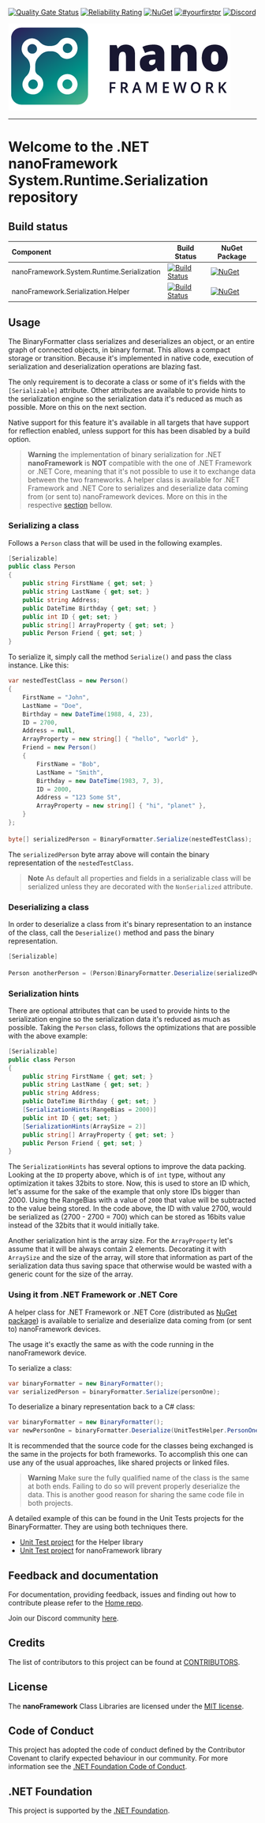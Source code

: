 [![Quality Gate Status](https://sonarcloud.io/api/project_badges/measure?project=nanoframework_System.Runtime.Serialization&metric=alert_status)](https://sonarcloud.io/summary/new_code?id=nanoframework_System.Runtime.Serialization) [![Reliability Rating](https://sonarcloud.io/api/project_badges/measure?project=nanoframework_System.Runtime.Serialization&metric=reliability_rating)](https://sonarcloud.io/summary/new_code?id=nanoframework_System.Runtime.Serialization) [![NuGet](https://img.shields.io/nuget/dt/nanoFramework.System.Runtime.Serialization.svg?label=NuGet&style=flat&logo=nuget)](https://www.nuget.org/packages/nanoFramework.System.Runtime.Serialization/) [![#yourfirstpr](https://img.shields.io/badge/first--timers--only-friendly-blue.svg)](https://github.com/nanoframework/Home/blob/main/CONTRIBUTING.md) [![Discord](https://img.shields.io/discord/478725473862549535.svg?logo=discord&logoColor=white&label=Discord&color=7289DA)](https://discord.gg/gCyBu8T)

![nanoFramework logo](https://raw.githubusercontent.com/nanoframework/Home/main/resources/logo/nanoFramework-repo-logo.png)

-----

# Welcome to the .NET **nanoFramework** System.Runtime.Serialization repository

## Build status

| Component | Build Status | NuGet Package |
|:-|---|---|
| nanoFramework.System.Runtime.Serialization | [![Build Status](https://dev.azure.com/nanoframework/System.Runtime.Serialization/_apis/build/status/nanoframework.System.Runtime.Serialization?branchName=main)](https://dev.azure.com/nanoframework/System.Runtime.Serialization/_build/latest?definitionId=101&branchName=main) | [![NuGet](https://img.shields.io/nuget/v/nanoFramework.System.Runtime.Serialization.svg?label=NuGet&style=flat&logo=nuget)](https://www.nuget.org/packages/nanoFramework.System.Runtime.Serialization/) |
| nanoFramework.Serialization.Helper | [![Build Status](https://dev.azure.com/nanoframework/System.Runtime.Serialization/_apis/build/status/nanoframework.System.Runtime.Serialization?branchName=main)](https://dev.azure.com/nanoframework/System.Runtime.Serialization/_build/latest?definitionId=101&branchName=main) | [![NuGet](https://img.shields.io/nuget/v/nanoFramework.Serialization.Helper.svg?label=NuGet&style=flat&logo=nuget)](https://www.nuget.org/packages/nanoFramework.Serialization.Helper/) |


## Usage

The BinaryFormatter class serializes and deserializes an object, or an entire graph of connected objects, in binary format. This allows a compact storage or transition. Because it's implemented in native code, execution of serialization and deserialization operations are blazing fast.

The only requirement is to decorate a class or some of it's fields with the `[Serializable]` attribute.
Other attributes are available to provide hints to the serialization engine so the serialization data it's reduced as much as possible. More on this on the next section.

Native support for this feature it's available in all targets that have support for reflection enabled, unless support for this has been disabled by a build option.

> **Warning** the implementation of binary serialization for .NET **nanoFramework** is **NOT** compatible with the one of .NET Framework or .NET Core, meaning that it's not possible to use it to exchange data between the two frameworks. A helper class is available for .NET Framework and .NET Core to serializes and deserialize data coming from (or sent to) nanoFramework devices. More on this in the respective [section](#using-it-from-net-framework-or-net-core) bellow.

### Serializing a class

Follows a `Person` class that will be used in the following examples.

```csharp
[Serializable]
public class Person
{
    public string FirstName { get; set; }
    public string LastName { get; set; }
    public string Address;
    public DateTime Birthday { get; set; }
    public int ID { get; set; }
    public string[] ArrayProperty { get; set; }
    public Person Friend { get; set; }
}
```

To serialize it, simply call the method `Serialize()` and pass the class instance. Like this:

```csharp
var nestedTestClass = new Person()
{
    FirstName = "John",
    LastName = "Doe",
    Birthday = new DateTime(1988, 4, 23),
    ID = 2700,
    Address = null,
    ArrayProperty = new string[] { "hello", "world" },
    Friend = new Person()
    {
        FirstName = "Bob",
        LastName = "Smith",
        Birthday = new DateTime(1983, 7, 3),
        ID = 2000,
        Address = "123 Some St",
        ArrayProperty = new string[] { "hi", "planet" },
    }
};

byte[] serializedPerson = BinaryFormatter.Serialize(nestedTestClass);
```

The `serializedPerson` byte array above will contain the binary representation of the `nestedTestClass`.

> **Note** As default all properties and fields in a serializable class will be serialized unless they are decorated with the `NonSerialized` attribute.

### Deserializing a class

In order to deserialize a class from it's binary representation to an instance of the class, call the `Deserialize()` method and pass the binary representation.

```csharp
[Serializable]

Person anotherPerson = (Person)BinaryFormatter.Deserialize(serializedPerson);
```

### Serialization hints

There are optional attributes that can be used to provide hints to the serialization engine so the serialization data it's reduced as much as possible.
Taking the `Person` class, follows the optimizations that are possible with the above example:

```csharp
[Serializable]
public class Person
{
    public string FirstName { get; set; }
    public string LastName { get; set; }
    public string Address;
    public DateTime Birthday { get; set; }
    [SerializationHints(RangeBias = 2000)]
    public int ID { get; set; }
    [SerializationHints(ArraySize = 2)]
    public string[] ArrayProperty { get; set; }
    public Person Friend { get; set; }
}
```

The `SerializationHints` has several options to improve the data packing.
Looking at the `ID` property above, which is of `int` type, without any optimization it takes 32bits to store. Now, this is used to store an ID which, let's assume for the sake of the example that only store IDs bigger than 2000.
Using the RangeBias with a value of `2000` that value will be subtracted to the value being stored.
In the code above, the ID with value 2700, would be serialized as (2700 - 2700 = 700) which can be stored as 16bits value instead of the 32bits that it would initially take.

Another serialization hint is the array size. For the `ArrayProperty` let's assume that it will be always contain 2 elements.
Decorating it with `ArraySize` and the size of the array, will store that information as part of the serialization data thus saving space that otherwise would be wasted with a generic count for the size of the array.

### Using it from .NET Framework or .NET Core

A helper class for .NET Framework or .NET Core (distributed as [NuGet package](https://www.nuget.org/packages/nanoFramework.Serialization.Helper)) is available to serialize and deserialize data coming from (or sent to) nanoFramework devices.

The usage it's exactly the same as with the code running in the nanoFramework device.

To serialize a class:

```csharp
var binaryFormatter = new BinaryFormatter();
var serializedPerson = binaryFormatter.Serialize(personOne);
```

To deserialize a binary representation back to a C# class:

```csharp
var binaryFormatter = new BinaryFormatter();
var newPersonOne = binaryFormatter.Deserialize(UnitTestHelper.PersonOneSerialized) as Person;
```

It is recommended that the source code for the classes being exchanged is the same in the projects for both frameworks.
To accomplish this one can use any of the usual approaches, like shared projects or linked files.

> **Warning** Make sure the fully qualified name of the class is the same at both ends. Failing to do so will prevent properly deserialize the data. This is another good reason for sharing the same code file in both projects.

A detailed example of this can be found in the Unit Tests projects for the BinaryFormatter. They are using both techniques there.

- [Unit Test project](Tests/HelperTests) for the Helper library
- [Unit Test project](Tests/SerializationTests) for nanoFramework library

## Feedback and documentation

For documentation, providing feedback, issues and finding out how to contribute please refer to the [Home repo](https://github.com/nanoframework/Home).

Join our Discord community [here](https://discord.gg/gCyBu8T).

## Credits

The list of contributors to this project can be found at [CONTRIBUTORS](https://github.com/nanoframework/Home/blob/main/CONTRIBUTORS.md).

## License

The **nanoFramework** Class Libraries are licensed under the [MIT license](LICENSE.md).

## Code of Conduct

This project has adopted the code of conduct defined by the Contributor Covenant to clarify expected behaviour in our community.
For more information see the [.NET Foundation Code of Conduct](https://dotnetfoundation.org/code-of-conduct).

## .NET Foundation

This project is supported by the [.NET Foundation](https://dotnetfoundation.org).

